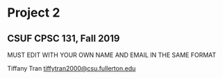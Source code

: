 # Project 2
## CSUF CPSC 131, Fall 2019

MUST EDIT WITH YOUR OWN NAME AND EMAIL IN THE SAME FORMAT

Tiffany Tran tiffytran2000@csu.fullerton.edu
